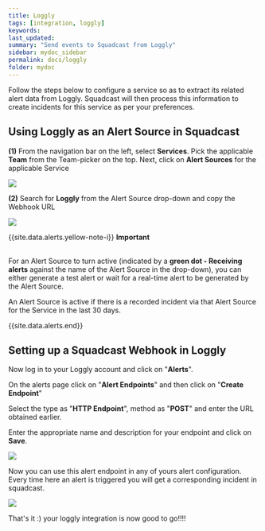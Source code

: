 ```yaml
---
title: Loggly
tags: [integration, loggly]
keywords: 
last_updated: 
summary: "Send events to Squadcast from Loggly"
sidebar: mydoc_sidebar
permalink: docs/loggly
folder: mydoc
---
```


Follow the steps below to configure a service so as to extract its related alert data from Loggly. Squadcast will then process this information to create incidents for this service as per your preferences.

## Using Loggly as an Alert Source in Squadcast

**(1)** From the navigation bar on the left, select **Services**. Pick the applicable **Team** from the Team-picker on the top. Next, click on **Alert Sources** for the applicable Service

![](../../.gitbook/assets/alert\_source\_1.png)

**(2)** Search for **Loggly** from the Alert Source drop-down and copy the Webhook URL

![](../../.gitbook/assets/loggly\_1.png)

{{site.data.alerts.yellow-note-i}}
<b>Important</b><br/><br/>
<p>For an Alert Source to turn active (indicated by a <b>green dot - Receiving alerts</b> against the name of the Alert Source in the drop-down), you can either generate a test alert or wait for a real-time alert to be generated by the Alert Source.</p>
<p>An Alert Source is active if there is a recorded incident via that Alert Source for the Service in the last 30 days.</p>
{{site.data.alerts.end}}

## Setting up a Squadcast Webhook in Loggly

Now log in to your Loggly account and click on "**Alerts**".

On the alerts page click on "**Alert Endpoints**" and then click on "**Create Endpoint**"

Select the type as "**HTTP Endpoint**", method as "**POST**" and enter the URL obtained earlier.

Enter the appropriate name and description for your endpoint and click on **Save**.

![](../../.gitbook/assets/loggly\_2.png)

Now you can use this alert endpoint in any of yours alert configuration. Every time here an alert is triggered you will get a corresponding incident in squadcast.

![](../../.gitbook/assets/loggly\_3.png)

That's it :) your loggly integration is now good to go!!!!